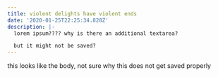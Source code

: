 ```yaml
---
title: violent delights have violent ends
date: '2020-01-25T22:25:34.828Z'
description: |-
  lorem ipsum???? why is there an additional textarea?

  but it might not be saved?
---
```

this looks like the body, not sure why this does not get saved properly
